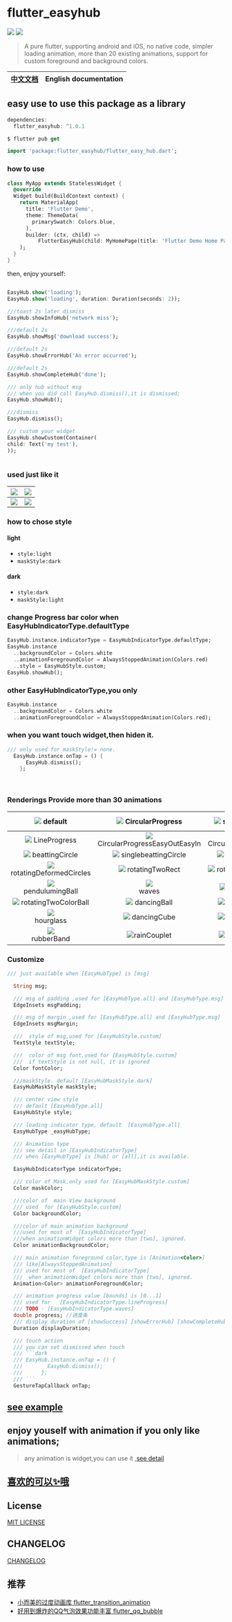 # flutter_easyhub
![](https://badgen.net/github/license/micromatch/micromatch)
![](https://img.shields.io/pub/v/flutter_easyhub)

> A pure flutter, supporting android and iOS, no native code, simpler loading animation, more than 20 existing animations, support for custom foreground and background colors.


|[中文文档](README_CN.md)|English documentation|
|:-:|:-:|

## easy use to use this package as a library

```dart
dependencies:
  flutter_easyhub: ^1.0.1

$ flutter pub get

import 'package:flutter_easyhub/flutter_easy_hub.dart';
```
### how to use
```dart
class MyApp extends StatelessWidget {
  @override
  Widget build(BuildContext context) {
    return MaterialApp(
      title: 'Flutter Demo',
      theme: ThemeData(
        primarySwatch: Colors.blue,
      ),
      builder: (ctx, child) =>
          FlutterEasyHub(child: MyHomePage(title: 'Flutter Demo Home Page')),
    );
  }
}
```

 
then, enjoy yourself:

```dart

EasyHub.show('loading');
EasyHub.show('loading', duration: Duration(seconds: 2));

///toast 2s later dismiss
EasyHub.showInfoHub('network miss');

///default 2s
EasyHub.showMsg('download success');

///default 2s
EasyHub.showErrorHub('An error occurred');

///default 2s
EasyHub.showCompleteHub('done');

/// only hub without msg
/// when you did call EasyHub.dismiss(),it is dismissed;
EasyHub.showHub();

///dismiss
EasyHub.dismiss();

/// custom your widget
EasyHub.showCustom(Container(
child: Text('my test'),
));
  
```

### used just like it
|![](images/example.gif)|![](images/example2.gif)|
|:--:|:--:|
|![](images/example3.gif)|![](images/all.gif)|


### how to chose style
#### light
- `style:light`
- `maskStyle:dark`

#### dark
- `style:dark`
- `maskStyle:light`


### change Progress bar color when EasyHubIndicatorType.defaultType

```dart
EasyHub.instance.indicatorType = EasyHubIndicatorType.defaultType;
EasyHub.instance
  ..backgroundColor = Colors.white
  ..animationForegroundColor = AlwaysStoppedAnimation(Colors.red)
  ..style = EasyHubStyle.custom;
EasyHub.showHub();
```

### other EasyHubIndicatorType,you only 

```dart
EasyHub.instance
  ..backgroundColor = Colors.white
  ..animationForegroundColor = AlwaysStoppedAnimation(Colors.red);
```
### when you want touch widget,then hiden it.

```dart 
/// only used for maskStyle!= none.
  EasyHub.instance.onTap = () {
      EasyHub.dismiss();
    };
```
 



### Renderings  Provide more than 30 animations 
|![](images/default.GIF) default |![](images/CircularProgress.GIF) CircularProgress|![](images/errorHub.PNG) showErrorHub| ![](images/complete.PNG) showComplateHub |
|:-:|:-:|:-:|:-:|
|![](images/line.GIF) LineProgress |![](images/CircularProgressEasyOutEasyIn.GIF) CircularProgressEasyOutEasyIn |![](images/CircularProgressEasy.GIF) CircularProgressEasy |![](images/singleFlipingRect.GIF) singleFlipingRect |
|![](images/beattingCircle.GIF) beattingCircle |![](images/singlebeattingCircle.GIF) singlebeattingCircle |![](images/beatingRects.GIF) beatingRects |![](images/rotatingCircles.GIF) rotatingCircles |
|![](images/rotatingDeformedCircles.GIF) rotatingDeformedCircles |![](images/rotatingTwoRect.GIF) rotatingTwoRect |![](images/rotatingTwoCircles.GIF) rotatingTwoCircles |![](images/foldingRect.GIF) foldingRect |
|![](images/pendulumingBall.GIF) <br> pendulumingBall |![](images/waves.GIF) <br>waves |![](images/spitBubbles.GIF) spitBubbles |![](images/movingCube.GIF) movingCube |
|![](images/rotatingTwoColorBall.GIF) rotatingTwoColorBall |![](images/dancingBall.GIF) dancingBall |![](images/flashingBalls.GIF) flashingBalls|![](images/fallingBall.GIF)fallingBall|
|![](images/hourglass.GIF)<br>hourglass|![](images/dancingCube.GIF) dancingCube|![](images/swingingBall.GIF) swingingBall|![](images/creepingBug.GIF) creepingBug|
|![](images/rubberBand.GIF)<br> rubberBand|![](images/rainCouplet.GIF)rainCouplet|![](images/flipDiamond.GIF) flipDiamond|![](images/fragmentRect.gif) <br>fragmentRect|


### Customize

```dart
/// just available when [EasyHubType] is [msg]

  String msg;

  /// msg of padding ,used for [EasyHubType.all] and [EasyHubType.msg]
  EdgeInsets msgPadding;

  /// msg of margin ,used for [EasyHubType.all] and [EasyHubType.msg]
  EdgeInsets msgMargin;

  ///  style of msg,used for [EasyHubStyle.custom]
  TextStyle textStyle;

  ///  color of msg font,used for [EasyHubStyle.custom]
  ///  if textStyle is not null, it is ignored
  Color fontColor;

  ///maskStyle. default [EasyHubMaskStyle.dark]
  EasyHubMaskStyle maskStyle;

  /// center view style
  /// default [EasyHubType.all]
  EasyHubStyle style;

  /// loading indicator type, default  [EasyHubType.all]
  EasyHubType _easyHubType;

  /// Animation type
  /// see detail in [EasyHubIndicatorType]
  /// when [EasyHubType] is [hub] or [all],it is available.

  EasyHubIndicatorType indicatorType;

  /// color of Mask,only used for [EasyHubMaskStyle.custom]
  Color maskColor;

  ///color of  main View background
  /// used  for [EasyHubStyle.custom]
  Color backgroundColor;

  ///color of main animation background
  ///used for most of  [EasyHubIndicatorType]
  ///when animationWidget colors more than [two], ignored.
  Color animationBackgroundColor;

  /// main animation foreground color,type is [Animation<Color>]
  /// like[AlwaysStoppedAnimation]
  /// used for most of  [EasyHubIndicatorType]
  ///  when animationWidget colors more than [two], ignored.
  Animation<Color> animationForegroundColor;

  /// animation progress value [bounds] is [0...1]
  /// used for   [EasyHubIndicatorType.lineProgress]
  /// TODO - [EasyHubIndicatorType.waves]
  double progress; //进度条
  /// display duration of [showSuccess] [showErrorHub] [showCompleteHub], default 2000ms.
  Duration displayDuration;

  /// touch action
  /// you can set dismissed when touch
  /// ```dark
  /// EasyHub.instance.onTap = () {
  ///        EasyHub.dismiss();
  ///      };
  /// ```
  GestureTapCallback onTap;

```

 
## [see example](./example/lib/main.dart)
##  enjoy youself with animation if you only like animations;

 > any animation is widget,you can use it ,[see detail](https://github.com/ifgyong/flutter_easyHub/blob/master/lib/tool/Util.dart)

 

## [喜欢的可以✨哦](https://github.com/ifgyong/flutter_easyHub)

## License
[MIT LICENSE](./LICENSE)

## CHANGELOG
[CHANGELOG](./CHANGELOG.md)


## 推荐
- [小而美的过度动画库 flutter_transition_animation](https://github.com/ifgyong/flutter_transition_animation)
- [好用到爆炸的QQ气泡效果功能丰富  flutter_qq_bubble](https://github.com/ifgyong/flutter_qq_bubble)


